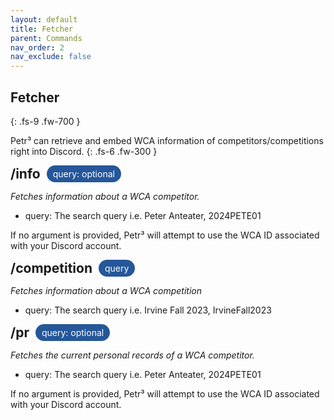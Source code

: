 ```yaml
---
layout: default
title: Fetcher
parent: Commands
nav_order: 2
nav_exclude: false
---
```


## Fetcher
{: .fs-9 .fw-700 }

Petr³ can retrieve and embed WCA information of competitors/competitions right into Discord.
{: .fs-6 .fw-300 }

<div style="display: flex; align-items: center; gap: 10px;">
  <h2 style="margin: 0;">/info</h2>
  <div style="background-color: #255799; color: white; padding: 5px 10px; border-radius: 15px; display: flex; justify-content: center; align-items: center; text-align: center; width: auto;">
    query: optional
  </div>
</div>

<i> Fetches information about a WCA competitor. </i>

* query: The search query i.e. Peter Anteater, 2024PETE01

If no argument is provided, Petr³ will attempt to use the WCA ID associated with your Discord account.

<div style="display: flex; align-items: center; gap: 10px;">
  <h2 style="margin: 0;">/competition</h2>
  <div style="background-color: #255799; color: white; padding: 5px 10px; border-radius: 15px; display: flex; justify-content: center; align-items: center; text-align: center; width: auto;">
    query
  </div>
</div>

<i> Fetches information about a WCA competition </i>

* query: The search query i.e. Irvine Fall 2023, IrvineFall2023

<div style="display: flex; align-items: center; gap: 10px;">
  <h2 style="margin: 0;">/pr</h2>
  <div style="background-color: #255799; color: white; padding: 5px 10px; border-radius: 15px; display: flex; justify-content: center; align-items: center; text-align: center; width: auto;">
    query: optional
  </div>
</div>

<i> Fetches the current personal records of a WCA competitor. </i>

* query: The search query i.e. Peter Anteater, 2024PETE01

If no argument is provided, Petr³ will attempt to use the WCA ID associated with your Discord account.